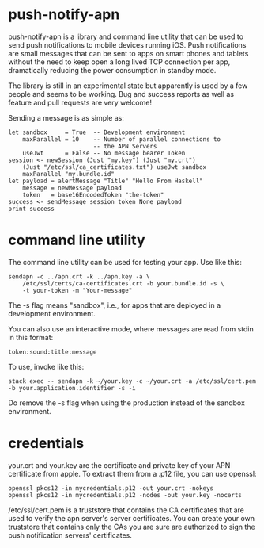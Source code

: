# push-notify-apn

push-notify-apn is a library and command line utility that can be used to send
push notifications to mobile devices running iOS. Push notifications are small
messages that can be sent to apps on smart phones and tablets
without the need to keep open a long lived TCP connection per app, dramatically
reducing the power consumption in standby mode.

The library is still in an experimental state but apparently is used by
a few people and seems to be working. Bug and success reports
as well as feature and pull requests are very welcome!

Sending a message is as simple as:

    let sandbox     = True  -- Development environment
        maxParallel = 10    -- Number of parallel connections to
                            -- the APN Servers
        useJwt      = False -- No message bearer Token
    session <- newSession (Just "my.key") (Just "my.crt")
        (Just "/etc/ssl/ca_certificates.txt") useJwt sandbox
        maxParallel "my.bundle.id"
    let payload = alertMessage "Title" "Hello From Haskell"
        message = newMessage payload
        token   = base16EncodedToken "the-token"
    success <- sendMessage session token None payload
    print success

# command line utility

The command line utility can be used for testing your app. Use like this:

    sendapn -c ../apn.crt -k ../apn.key -a \
        /etc/ssl/certs/ca-certificates.crt -b your.bundle.id -s \
        -t your-token -m "Your-message"

The -s flag means "sandbox", i.e., for apps that are deployed in a
development environment.

You can also use an interactive mode, where messages are read from
stdin in this format:

    token:sound:title:message
    
To use, invoke like this:

    stack exec -- sendapn -k ~/your.key -c ~/your.crt -a /etc/ssl/cert.pem -b your.application.identifier -s -i
    
Do remove the -s flag when using the production instead of the sandbox environment.

# credentials

your.crt and your.key are the certificate and private key of your
APN certificate from apple. To extract them from a .p12 file,
you can use openssl:

    openssl pkcs12 -in mycredentials.p12 -out your.crt -nokeys
    openssl pkcs12 -in mycredentials.p12 -nodes -out your.key -nocerts
    
/etc/ssl/cert.pem is a truststore that contains the CA certificates
that are used to verify the apn server's server certificates.
You can create your own truststore that contains only the
CAs you are sure are authorized to sign the push notification servers'
certificates.
